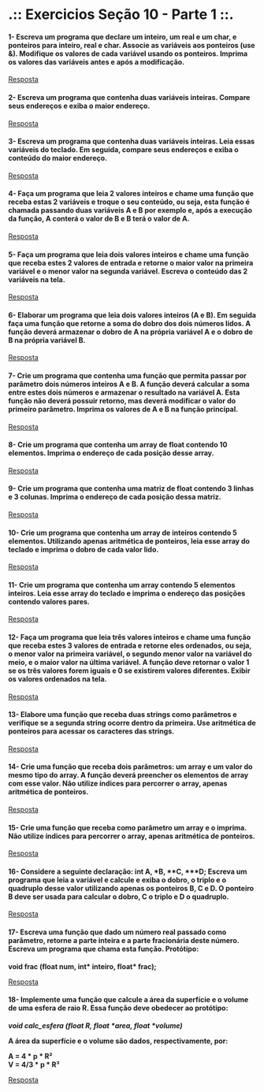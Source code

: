 # .:: Exercicios Seção 10 - Parte 1 ::.

#### 1- Escreva um programa que declare um inteiro, um real e um char, e ponteiros para inteiro, real e char. Associe as variáveis aos ponteiros (use &). Modifique os valores de cada variável usando os ponteiros. Imprima os valores das variáveis antes e após a modificação.

[Resposta](./ExerciciosResolvidos/ex001.c)

#### 2- Escreva um programa que contenha duas variáveis inteiras. Compare seus endereços e exiba o maior endereço.

[Resposta](./ExerciciosResolvidos/ex002.c)

#### 3- Escreva um programa que contenha duas variáveis inteiras. Leia essas variáveis do teclado. Em seguida, compare seus endereços e exiba o conteúdo do maior endereço.

[Resposta](./ExerciciosResolvidos/ex003.c)

#### 4- Faça um programa que leia 2 valores inteiros e chame uma função que receba estas 2 variáveis e troque o seu conteúdo, ou seja, esta função é chamada passando duas variáveis A e B por exemplo e, após a execução da função, A conterá o valor de B e B terá o valor de A.

[Resposta](./ExerciciosResolvidos/ex004.c)

#### 5- Faça um programa que leia dois valores inteiros e chame uma função que receba estes 2 valores de entrada e retorne o maior valor na primeira variável e o menor valor na segunda variável. Escreva o conteúdo das 2 variáveis na tela.

[Resposta](./ExerciciosResolvidos/ex005.c)

#### 6- Elaborar um programa que leia dois valores inteiros (A e B). Em seguida faça uma função que retorne a soma do dobro dos dois números lidos. A função deverá armazenar o dobro de A na própria variável A e o dobro de B na própria variável B.

[Resposta](./ExerciciosResolvidos/ex006.c)

#### 7- Crie um programa que contenha uma função que permita passar por parâmetro dois números inteiros A e B. A função deverá calcular a soma entre estes dois números e armazenar o resultado na variável A. Esta função não deverá possuir retorno, mas deverá modificar o valor do primeiro parâmetro. Imprima os valores de A e B na função principal.

[Resposta](./ExerciciosResolvidos/ex007.c)

#### 8- Crie um programa que contenha um array de float contendo 10 elementos. Imprima o endereço de cada posição desse array.

[Resposta](./ExerciciosResolvidos/ex008.c)

#### 9- Crie um programa que contenha uma matriz de float contendo 3 linhas e 3 colunas. Imprima o endereço de cada posição dessa matriz.

[Resposta](./ExerciciosResolvidos/ex009.c)

#### 10- Crie um programa que contenha um array de inteiros contendo 5 elementos. Utilizando apenas aritmética de ponteiros, leia esse array do teclado e imprima o dobro de cada valor lido.

[Resposta](./ExerciciosResolvidos/ex010.c)

#### 11- Crie um programa que contenha um array contendo 5 elementos inteiros. Leia esse array do teclado e imprima o endereço das posições contendo valores pares.

[Resposta](./ExerciciosResolvidos/ex011.c)

#### 12- Faça um programa que leia três valores inteiros e chame uma função que receba estes 3 valores de entrada e retorne eles ordenados, ou seja, o menor valor na primeira variável, o segundo menor valor na variável do meio, e o maior valor na última variável. A função deve retornar o valor 1 se os três valores forem iguais e 0 se existirem valores diferentes. Exibir os valores ordenados na tela.

[Resposta](./ExerciciosResolvidos/ex012.c)

#### 13- Elabore uma função que receba duas strings como parâmetros e verifique se a segunda string ocorre dentro da primeira. Use aritmética de ponteiros para acessar os caracteres das strings.

[Resposta](./ExerciciosResolvidos/ex013.c)

#### 14- Crie uma função que receba dois parâmetros: um array e um valor do mesmo tipo do array. A função deverá preencher os elementos de array com esse valor. Não utilize índices para percorrer o array, apenas aritmética de ponteiros.

[Resposta](./ExerciciosResolvidos/ex014.c)

#### 15- Crie uma função que receba como parâmetro um array e o imprima. Não utilize índices para percorrer o array, apenas aritmética de ponteiros.

[Resposta](./ExerciciosResolvidos/ex015.c)

#### 16- Considere a seguinte declaração: int A, *B, **C, ***D; Escreva um programa que leia a variável e calcule e exiba o dobro, o triplo e o quadruplo desse valor utilizando apenas os ponteiros B, C e D. O ponteiro B deve ser usada para calcular o dobro, C o triplo e D o quadruplo.

[Resposta](./ExerciciosResolvidos/ex016.c)

#### 17- Escreva uma função que dado um número real passado como parâmetro, retorne a parte inteira e a parte fracionária deste número. Escreva um programa que chama esta função. Protótipo:
<strong>void frac (float num, int* inteiro, float* frac);</strong>

[Resposta](./ExerciciosResolvidos/ex017.c)

#### 18- Implemente uma função que calcule a área da superfície e o volume de uma esfera de raio R. Essa função deve obedecer ao protótipo:
<p><strong><em>void calc_esfera (float R, float *area, float *volume)</em></strong></p>
<p><strong>A área da superfície e o volume são dados, respectivamente, por:</strong></p>
<p><strong>A = 4 * p * R²</strong><br>
<strong>V = 4/3 * p * R³</strong></p>

[Resposta](./ExerciciosResolvidos/ex018.c)

